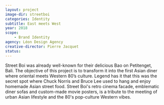 ```yaml
---
layout: project
image-dir: streetboi
categories: Identity
subtitle: East meets West
year: 2018
scope: 
    - Brand Identity
agency: Léon Design Agency
creative-director: Pierre Jacquet
status:
---
```

Street Boi was already well-known for their delicious Bao on Petitenget, Bali. The objective of this project is to transform it into the first Asian diner where oriental meets Western 80’s culture. Legend has it that this was the secret spot where Chuck Norris and Bruce Lee used to hang and enjoy homemade Asian street food. Street Boi's retro cinema facade, emblematic diner sofas and custom-made movie posters, is a tribute to the meeting of urban Asian lifestyle and the 80's pop-culture Western vibes.